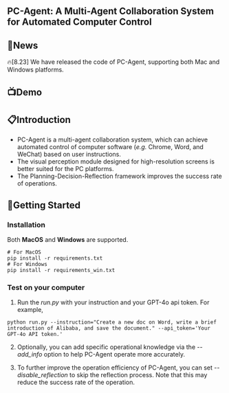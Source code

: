 ## PC-Agent: A Multi-Agent Collaboration System for Automated Computer Control

## 📢News
🔥[8.23] We have released the code of PC-Agent, supporting both Mac and Windows platforms.

## 📺Demo


## 📋Introduction
* PC-Agent is a multi-agent collaboration system, which can achieve automated control of computer software (_e.g._ Chrome, Word, and WeChat) based on user instructions.
* The visual perception module designed for high-resolution screens is better suited for the PC platforms.
* The Planning-Decision-Reflection framework improves the success rate of operations.

<!-- * PC-Agent是一个多智能体协作的系统，基于视觉感知实现多种电脑端应用的自动控制，包括Chrome, Word, WeChat等。
* 针对高分辨率屏幕设计的视觉感知模块更好地适应PC平台。
* 规划-决策-反思框架提高了操作的成功率。
 -->

## 🔧Getting Started

### Installation
Both **MacOS** and **Windows** are supported.
```
# For MacOS
pip install -r requirements.txt
# For Windows
pip install -r requirements_win.txt
```

### Test on your computer

1. Run the *run.py* with your instruction and your GPT-4o api token. For example,
```
python run.py --instruction="Create a new doc on Word, write a brief introduction of Alibaba, and save the document." --api_token='Your GPT-4o API token.'
```

2. Optionally, you can add specific operational knowledge via the *--add_info* option to help PC-Agent operate more accurately.

3. To further improve the operation efficiency of PC-Agent, you can set *--disable_reflection* to skip the reflection process. Note that this may reduce the success rate of the operation.


